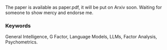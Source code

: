 The paper is available as paper.pdf, it will be put on Arxiv soon. Waiting for someone to show mercy and endorse me.

### Keywords

General Intelligence, G Factor, Language Models, LLMs, Factor Analysis, Psychometrics.
